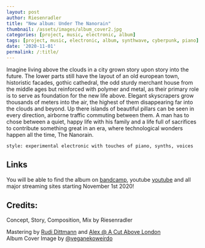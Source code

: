 ```yaml
---
layout: post
author: Riesenradler
title: "New album: Under The Nanorain"
thumbnail: /assets/images/album_cover2.jpg
categories: [project, music, electronic, album]
tags: [project, music, electronic, album, synthwave, cyberpunk, piano]
date: '2020-11-01'
permalink: /:title/
---
```


Imagine living above the clouds in a city grown story upon story into the future.
The lower parts still have the layout of an old european town, historistic facades, gothic cathedral, the odd sturdy merchant house from the middle ages but reinforced with polymer and metal, as their primary role is to serve as foundation for the new life above. Elegant skyscrapers grow thousands of meters into the air, the highest of them disappearing far into the clouds and beyond.
Up there islands of beautiful pillars can be seen in every direction, airborne traffic commuting between them. A man has to chose between a quiet, happy life with his family and a life full of sacrifices to contribute something great in an era, where technological wonders happen all the time, The Nanorain.

    style: experimental electronic with touches of piano, synths, voices

<!--more-->
<!-- put this at the end of what we wish to have as an excerpt -->

## Links

You will be able to find the album on [bandcamp](https://riesenradler.bandcamp.com), youtube [youtube](https://www.youtube.com/channel/UCkyf5Jj3E-74nGi9W7a3xmQ) and all major streaming sites starting November 1st 2020!


## Credits:

Concept, Story, Composition, Mix by Riesenradler
<p>Mastering by <a href="https://soundbetter.com/profiles/195490-rudi-dittmann%7Cruhrtone-studios>Rudi Dittmann"> Rudi Dittmann</a> and <a href="https://soundbetter.com/profiles/70159-alex-@-a-cut-above-london"> Alex @ A Cut Above London</a>
<br>
Album Cover Image by <a href="https://www.instagram.com/veganekoweirdo/"> @veganekoweirdo</a>
